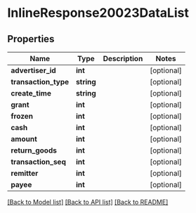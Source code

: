 # InlineResponse20023DataList

## Properties
Name | Type | Description | Notes
------------ | ------------- | ------------- | -------------
**advertiser_id** | **int** |  | [optional] 
**transaction_type** | **string** |  | [optional] 
**create_time** | **string** |  | [optional] 
**grant** | **int** |  | [optional] 
**frozen** | **int** |  | [optional] 
**cash** | **int** |  | [optional] 
**amount** | **int** |  | [optional] 
**return_goods** | **int** |  | [optional] 
**transaction_seq** | **int** |  | [optional] 
**remitter** | **int** |  | [optional] 
**payee** | **int** |  | [optional] 

[[Back to Model list]](../README.md#documentation-for-models) [[Back to API list]](../README.md#documentation-for-api-endpoints) [[Back to README]](../README.md)


